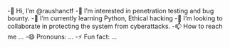 -👋 Hi, I’m @raushanctf
-👀 I’m interested in penetration testing and bug bounty.
-🌱 I’m currently learning Python, Ethical hacking
-💞️ I’m looking to collaborate in protecting the system from cyberattacks.
-📫 How to reach me ...
-😄 Pronouns: ...
-⚡ Fun fact: ...
<!---
raushanctf/raushanctf is a ✨ special ✨ repository because its `README.md` (this file) appears on your GitHub profile.
You can click the Preview link to take a look at your changes.
--->
